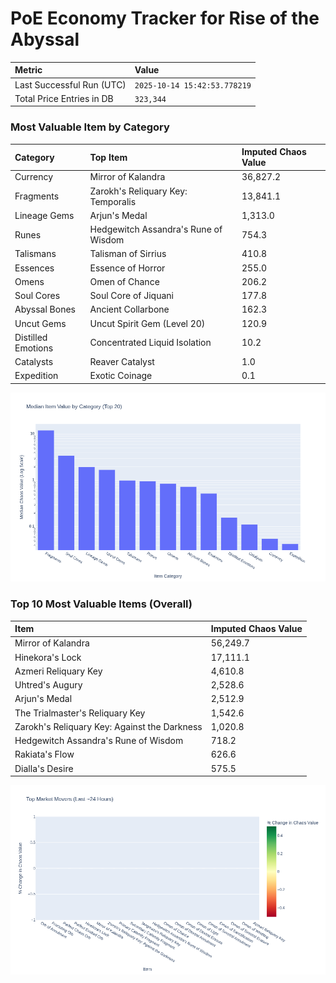 # PoE Economy Tracker for Rise of the Abyssal

<!-- START_MAINTENANCE -->
| Metric | Value |
|:---|:---|
| Last Successful Run (UTC) | `2025-10-14 15:42:53.778219` |
| Total Price Entries in DB | `323,344` |

<!-- END_MAINTENANCE -->

<!-- START_DATAFRAME_DEBUG -->
<!-- END_DATAFRAME_DEBUG -->

<!-- START_CATEGORY_ANALYSIS -->
### Most Valuable Item by Category
| Category | Top Item | Imputed Chaos Value |
| :--- | :--- | :--- |
| Currency | Mirror of Kalandra | 36,827.2 |
| Fragments | Zarokh's Reliquary Key: Temporalis | 13,841.1 |
| Lineage Gems | Arjun's Medal | 1,313.0 |
| Runes | Hedgewitch Assandra's Rune of Wisdom | 754.3 |
| Talismans | Talisman of Sirrius | 410.8 |
| Essences | Essence of Horror | 255.0 |
| Omens | Omen of Chance | 206.2 |
| Soul Cores | Soul Core of Jiquani | 177.8 |
| Abyssal Bones | Ancient Collarbone | 162.3 |
| Uncut Gems | Uncut Spirit Gem (Level 20) | 120.9 |
| Distilled Emotions | Concentrated Liquid Isolation | 10.2 |
| Catalysts | Reaver Catalyst | 1.0 |
| Expedition | Exotic Coinage | 0.1 |


![Category Analysis Chart](charts/category_analysis.png)
<!-- END_ANALYSIS -->

<!-- START_ANALYSIS -->
### Top 10 Most Valuable Items (Overall)
| Item | Imputed Chaos Value |
| :--- | :--- |
| Mirror of Kalandra | 56,249.7 |
| Hinekora's Lock | 17,111.1 |
| Azmeri Reliquary Key | 4,610.8 |
| Uhtred's Augury | 2,528.6 |
| Arjun's Medal | 2,512.9 |
| The Trialmaster's Reliquary Key | 1,542.6 |
| Zarokh's Reliquary Key: Against the Darkness | 1,020.8 |
| Hedgewitch Assandra's Rune of Wisdom | 718.2 |
| Rakiata's Flow | 626.6 |
| Dialla's Desire | 575.5 |


![Market Movers Chart](charts/market_movers.png)
<!-- END_ANALYSIS -->

